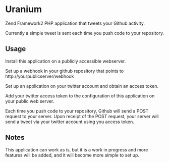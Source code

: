 Uranium
=======

Zend Framework2 PHP application that tweets your Github activity.

Currently a simple tweet is sent each time you push code to your repository.

Usage
-----
Install this application on a publicly accessible webserver.

Set up a webhook in your github repository that points to http://yourpublicserver/webhook

Set up an application on your twitter account and obtain an access token.

Add your twitter access token to the configuration of this application on your public web server.

Each time you push code to your repository, Github will send a POST request to your
server. Upon receipt of the POST request, your server will send a tweet via your
twitter account using you access token.

Notes
-----
This application can work as is, but it is a work in progress and more features
will be added, and it will become more simple to set up.